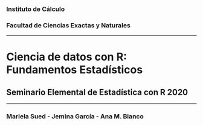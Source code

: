 ### Instituto de Cálculo

### Facultad de Ciencias Exactas y Naturales

---

# Ciencia de datos con R: Fundamentos Estadísticos

## Seminario Elemental de Estadística con R 2020

---

### Mariela Sued - Jemina García - Ana M. Bianco
